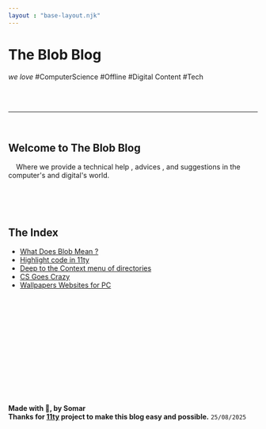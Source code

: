 ```yaml
---
layout : "base-layout.njk"
---
```



# The Blob Blog
*we love* <span class="hashtag">#ComputerScience</span> <span class="hashtag">#Offline</span> <span class="hashtag">#Digital Content</span> <span class="hashtag">#Tech</span>

<br>
<br>
<hr>
<br>

## **Welcome to** The Blob Blog
<p>
    &nbsp; &nbsp; Where we provide a technical help , advices , and suggestions
    in the computer's and digital's world.
</p>

<br>
<br>
<br>

## The Index
- [What Does Blob Mean ?](/pages/blob)
- [Highlight code in 11ty](/pages/11ty/highlight-code)
- [Deep to the Context menu of directories](/pages/deep-to-the-context-menu)
- [CS Goes Crazy](/pages/cs-goes-crazy)
- [Wallpapers Websites for PC](/pages/wallpapers-websites-for-pc)

<br>
<br>
<br>
<br>
<br>
<br>
<br>
<br>
<br>
<br>
<br>
<br>


**Made with &#128420;, by Somar** <br />
**Thanks for [11ty](https://jamstack.org/generators/eleventy/) project to make this blog easy and possible.**
<code>25/08/2025</code>

<br>
<br>
<br>
<br>
<br>
<br>
<br>
<br>
<br>
<br>
<br>
<br>
<br>
<br>
<br>
<br>

